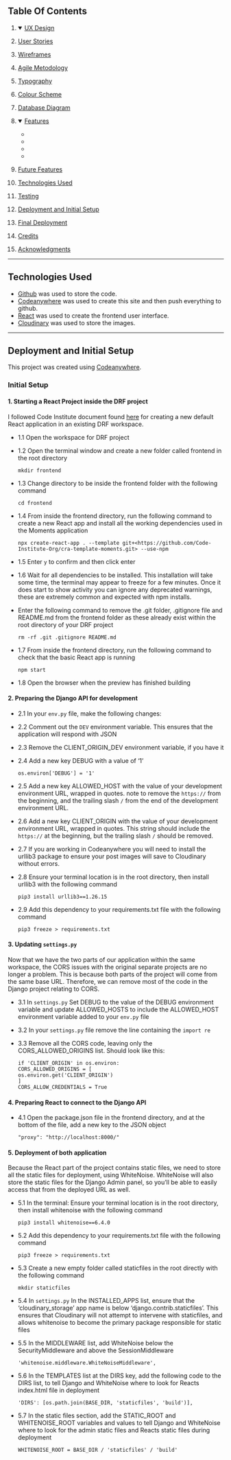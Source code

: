 ## Table Of Contents

1. <details open>
    <summary><a href='#ux-design'>UX Design</a></summary>
    </details>
2. [User Stories](#user-stories)
3. [Wireframes](#wireframes)
4. [Agile Metodology](#agile-methodology)
5. [Typography](#typography)
6. [Colour Scheme](#colour-scheme)
7. [Database Diagram](#database-diagram)
8. <details open>
    <summary><a href="#features">Features</a></summary>

    - [](#)
    - [](#)
    - [](#)
    - [](#)
    </details>
9. [Future Features](#future-features)
10. [Technologies Used](#technologies-used)
11. [Testing](#testing)
12. [Deployment and Initial Setup](#deployment-and-initial-setup)
13. [Final Deployment](#final-deployemt)
14. [Credits](#credits)
15. [Acknowledgments](#acknowledgements)

---

## Technologies Used

- [Github](https://www.github.com) was used to store the code.
- [Codeanywhere](https://codeanywhere.com/) was used to create this site and then push everything to github.
- [React](https://react.dev/) was used to create the frontend user interface.
- [Cloudinary](https://cloudinary.com/) was used to store the images.

---

## Deployment and Initial Setup

This project was created using [Codeanywhere](https://www.codeanywhere.com/).

### Initial Setup

#### 1. Starting a React Project inside the DRF project

I followed Code Institute document found [here](https://code-institute-students.github.io/advfe-unified-workspace/creating-an-app-in-a-workspace/00-creating-an-app-in-a-workspace) for creating a new default React application in an existing DRF workspace.
- 1.1 Open the workspace for DRF project
- 1.2 Open the terminal window and create a new folder called frontend in the root directory

    `mkdir frontend`

- 1.3 Change directory to be inside the frontend folder with the following command

    `cd frontend`

- 1.4 From inside the frontend directory, run the following command to create a new React app and install all the working dependencies used in the Moments application

    `npx create-react-app . --template git+<https://github.com/Code-Institute-Org/cra-template-moments.git> --use-npm`

- 1.5 Enter `y` to confirm and then click enter
- 1.6 Wait for all dependencies to be installed. This installation will take some time, the terminal may appear to freeze for a few minutes. Once it does start to show activity you can ignore any deprecated warnings, these are extremely common and expected with npm installs.
- Enter the following command to remove the .git folder, .gitignore file and README.md from the frontend folder as these already exist within the root directory of your DRF project

    `rm -rf .git .gitignore README.md`

- 1.7 From inside the frontend directory, run the following command to check that the basic React app is running

    `npm start`

- 1.8 Open the browser when the preview has finished building

#### 2. Preparing the Django API for development

- 2.1 In your `env.py` file, make the following changes:
- 2.2 Comment out the `DEV` environment variable. This ensures that the application will respond with JSON
- 2.3 Remove the CLIENT_ORIGIN_DEV environment variable, if you have it
- 2.4 Add a new key DEBUG with a value of ‘1’

    `os.environ['DEBUG'] = '1'`

- 2.5 Add a new key ALLOWED_HOST with the value of your development environment URL, wrapped in quotes. note to remove the `https://` from the beginning, and the trailing slash `/` from the end of the development environment URL.
- 2.6 Add a new key CLIENT_ORIGIN with the value of your development environment URL, wrapped in quotes. This string should include the `https://` at the beginning, but the trailing slash `/` should be removed.
- 2.7 If you are working in Codeanywhere you will need to install the urllib3 package to ensure your post images will save to Cloudinary without errors.
- 2.8 Ensure your terminal location is in the root directory, then install urllib3 with the following command

    `pip3 install urllib3==1.26.15`

- 2.9 Add this dependency to your requirements.txt file with the following command

    `pip3 freeze > requirements.txt`

#### 3. Updating `settings.py`

Now that we have the two parts of our application within the same workspace, the CORS issues with the original separate projects are no longer a problem. This is because both parts of the project will come from the same base URL. Therefore, we can remove most of the code in the Django project relating to CORS.

- 3.1 In `settings.py` Set DEBUG to the value of the DEBUG environment variable and update ALLOWED_HOSTS to include the ALLOWED_HOST environment variable added to your `env.py` file
- 3.2 In your `settings.py` file remove the line containing the `import re`
- 3.3 Remove all the CORS code, leaving only the CORS_ALLOWED_ORIGINS list. Should look like this:

    `if 'CLIENT_ORIGIN' in os.environ:`<br>
    `CORS_ALLOWED_ORIGINS = [`<br>
        `os.environ.get('CLIENT_ORIGIN')`<br>
    `]`<br>
    `CORS_ALLOW_CREDENTIALS = True`<br>

#### 4. Preparing React to connect to the Django API

- 4.1 Open the package.json file in the frontend directory, and at the bottom of the file, add a new key to the JSON object

    `"proxy": "http://localhost:8000/"`

#### 5. Deployment of both application

Because the React part of the project contains static files, we need to store all the static files for deployment, using WhiteNoise. WhiteNoise will also store the static files for the Django Admin panel, so you’ll be able to easily access that from the deployed URL as well.

- 5.1 In the terminal: Ensure your terminal location is in the root directory, then install whitenoise with the following command

    `pip3 install whitenoise==6.4.0`

- 5.2 Add this dependency to your requirements.txt file with the following command

    `pip3 freeze > requirements.txt`

- 5.3 Create a new empty folder called staticfiles in the root directly with the following command

    `mkdir staticfiles`

- 5.4 In `settings.py` In the INSTALLED_APPS list, ensure that the ‘cloudinary_storage’ app name is below ‘django.contrib.staticfiles’. This ensures that Cloudinary will not attempt to intervene with staticfiles, and allows whitenoise to become the primary package responsible for static files

- 5.5 In the MIDDLEWARE list, add WhiteNoise below the SecurityMiddleware and above the SessionMiddleware

    `'whitenoise.middleware.WhiteNoiseMiddleware',`

- 5.6 In the TEMPLATES list at the DIRS key, add the following code to the DIRS list, to tell Django and WhiteNoise where to look for Reacts index.html file in deployment

    `'DIRS': [os.path.join(BASE_DIR, 'staticfiles', 'build')],`

- 5.7 In the static files section, add the STATIC_ROOT and WHITENOISE_ROOT variables and values to tell Django and WhiteNoise where to look for the admin static files and Reacts static files during deployment

    `WHITENOISE_ROOT = BASE_DIR / 'staticfiles' / 'build'`
